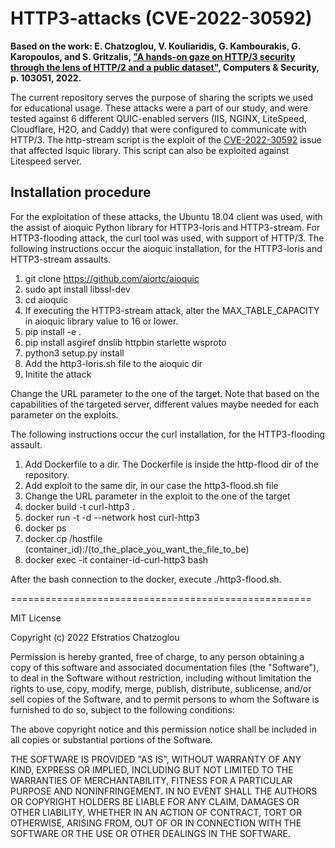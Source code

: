 # HTTP3-attacks (CVE-2022-30592)

**Based on the work: E. Chatzoglou, V. Kouliaridis, G. Kambourakis, G. Karopoulos, and S. Gritzalis, ["A hands-on gaze on HTTP/3 security through the lens of HTTP/2 and a public dataset",](https://www.sciencedirect.com/science/article/pii/S0167404822004436) Computers & Security, p. 103051, 2022.**

The current repository serves the purpose of sharing the scripts we used for educational usage. These attacks were a part of our study, and were tested against 6 different QUIC-enabled servers (IIS, NGINX, LiteSpeed, Cloudflare, H2O, and Caddy) that were configured to communicate with HTTP/3. The http-stream script is the exploit of the [CVE-2022-30592](https://nvd.nist.gov/vuln/detail/CVE-2022-30592) issue that affected lsquic library. This script can also be exploited against Litespeed server.

## Installation procedure
For the exploitation of these attacks, the Ubuntu 18.04 client was used, with the assist of aioquic Python library for HTTP3-loris and HTTP3-stream. For HTTP3-flooding attack, the curl tool was used, with support of HTTP/3. The following instructions occur the aioquic installation, for the HTTP3-loris and HTTP3-stream assaults.

1. git clone https://github.com/aiortc/aioquic
2. sudo apt install libssl-dev
3. cd aioquic
4. If executing the HTTP3-stream attack, alter the MAX_TABLE_CAPACITY in aioquic library value to 16 or lower.
5. pip install -e .
6. pip install asgiref dnslib httpbin starlette wsproto
7. python3 setup.py install
8. Add the http3-loris.sh file to the aioquic dir
9. Initite the attack

Change the URL parameter to the one of the target. Note that based on the capabilities of the targeted server, different values maybe needed for each parameter on the exploits.

The following instructions occur the curl installation, for the HTTP3-flooding assault.

1. Add Dockerfile to a dir. The Dockerfile is inside the http-flood dir of the repository.
2. Add exploit to the same dir, in our case the http3-flood.sh file
3. Change the URL parameter in the exploit to the one of the target
4. docker build -t curl-http3 .
5. docker run -t -d --network host curl-http3
6. docker ps
7. docker cp /hostfile  (container_id):/(to_the_place_you_want_the_file_to_be)
8. docker exec -it container-id-curl-http3 bash

After the bash connection to the docker, execute ./http3-flood.sh.

====================================================

MIT License

Copyright (c) 2022 Efstratios Chatzoglou

Permission is hereby granted, free of charge, to any person obtaining a copy
of this software and associated documentation files (the "Software"), to deal
in the Software without restriction, including without limitation the rights
to use, copy, modify, merge, publish, distribute, sublicense, and/or sell
copies of the Software, and to permit persons to whom the Software is
furnished to do so, subject to the following conditions:

The above copyright notice and this permission notice shall be included in all
copies or substantial portions of the Software.

THE SOFTWARE IS PROVIDED "AS IS", WITHOUT WARRANTY OF ANY KIND, EXPRESS OR
IMPLIED, INCLUDING BUT NOT LIMITED TO THE WARRANTIES OF MERCHANTABILITY,
FITNESS FOR A PARTICULAR PURPOSE AND NONINFRINGEMENT. IN NO EVENT SHALL THE
AUTHORS OR COPYRIGHT HOLDERS BE LIABLE FOR ANY CLAIM, DAMAGES OR OTHER
LIABILITY, WHETHER IN AN ACTION OF CONTRACT, TORT OR OTHERWISE, ARISING FROM,
OUT OF OR IN CONNECTION WITH THE SOFTWARE OR THE USE OR OTHER DEALINGS IN THE
SOFTWARE.
